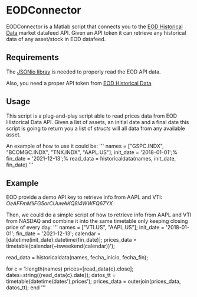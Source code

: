 # EODConnector
EODConnector is a Matlab script that connects you to the [EOD Historical Data](https://eodhistoricaldata.com) market datafeed API. Given an API token it can retrieve any historical data of any asset/stock in EOD datafeed.

## Requirements

The [JSONio libray](https://github.com/gllmflndn/JSONio) is needed to properly read the EOD API data.

Also, you need a proper API token from [EOD Historical Data](https://eodhistoricaldata.com).

## Usage

This script is a plug-and-play script able to read prices data from EOD Historical Data API. Given a list of assets, an initial date and a final date this script is going to return you a list of _structs_ will all data from any available asset.

An example of how to use it could be:
'''
names = ["GSPC.INDX", "BCOMGC.INDX", "TNX.INDX", "AAPL.US"];
init_date = '2018-01-01';% 
fin_date = '2021-12-13';% 
read_data = historicaldata(names, init_date, fin_date)
'''

## Example

EOD provide a demo API key to retrieve info from AAPL and VTI: _OeAFFmMliFG5orCUuwAKQ8l4WWFQ67YX_

Then, we could do a simple script of how to retrieve info from AAPL and VTI from NASDAQ and combine it into the same timetable only keeping closing price of every day.
'''
names = ["VTI.US", "AAPL.US"];
init_date = '2018-01-01';
fin_date = '2021-12-13';
calendar = [datetime(init_date):datetime(fin_date)];
prices_data = timetable(calendar(~isweekend(calendar))'); 

read_data = historicaldata(names, fecha_inicio, fecha_fin);

for c = 1:length(names)
    prices=[read_data{c}.close];
    dates=string({read_data{c}.date});
    datos_tt = timetable(datetime(dates'),prices');
    prices_data = outerjoin(prices_data, datos_tt);
end
'''
